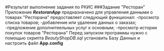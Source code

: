 #Результат выполнение задания по РКИС
###Задание "Ресторан"
Приложение ***RestoranApp*** предназначено для управления данными о товарах "Ресторана" предоставляет следующий функционал:
-просмотр списка товаров;
-добавление или удаление данных о заказах;
-предложение дополнитеельных услуг к основным;
-просмотр истории покупок товаров "Ресторана"
Перед запуском программы нужно с помощью скрипта *BeautyShopDB.sql* установить Базу Данных и настроить файл **App.config**

